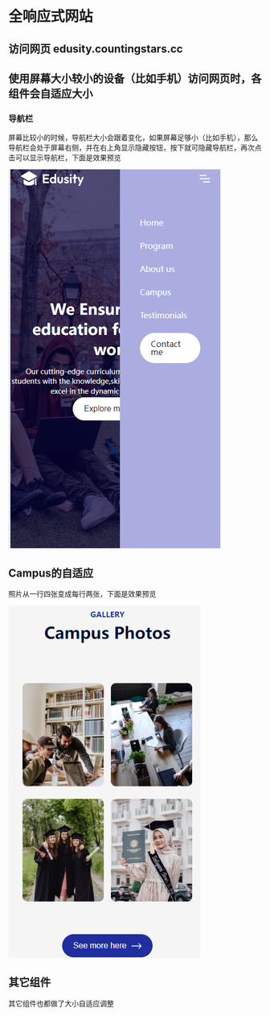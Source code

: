 # 全响应式网站

## 访问网页 edusity.countingstars.cc

## 使用屏幕大小较小的设备（比如手机）访问网页时，各组件会自适应大小

### 导航栏

屏幕比较小的时候，导航栏大小会跟着变化，如果屏幕足够小（比如手机），那么导航栏会处于屏幕右侧，并在右上角显示隐藏按钮，按下就可隐藏导航栏，再次点击可以显示导航栏，下面是效果预览

![1](public/1.png)

## Campus的自适应

照片从一行四张变成每行两张，下面是效果预览

![2](public/2.png)

## 其它组件

其它组件也都做了大小自适应调整

